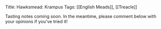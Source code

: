 Title: Hawksmead: Krampus
Tags: [[English Meads]], [[Treacle]]

Tasting notes coming soon. In the meantime, please comment below with
your opinions if you've tried it!
